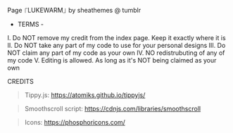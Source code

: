 Page ⎾LUKEWARM⏌ by sheathemes @ tumblr

- TERMS -

I. Do NOT remove my credit from the index page. Keep it exactly where it is
II. Do NOT take any part of my code to use for your personal designs
III. Do NOT claim any part of my code as your own
IV. NO redistrubuting of any of my code
V. Editing is allowed. As long as it's NOT being claimed as your own
 
CREDITS
 
> Tippy.js: https://atomiks.github.io/tippyjs/

> Smoothscroll script: https://cdnjs.com/libraries/smoothscroll

> Icons: https://phosphoricons.com/
